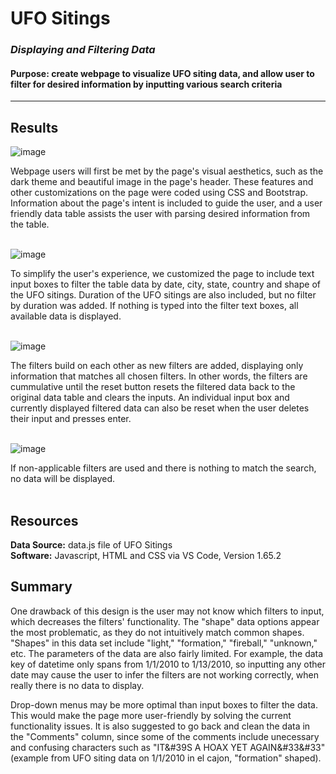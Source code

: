 
# UFO Sitings
### *Displaying and Filtering Data*
#### Purpose: create webpage to visualize UFO siting data, and allow user to filter for desired information by inputting various search criteria
---
## Results
![image](https://user-images.githubusercontent.com/89767816/144942486-f1697d9e-7465-4768-b38f-831fac13c3bc.png)

Webpage users will first be met by the page's visual aesthetics, such as the dark theme and beautiful image in the page's header.  These features and other customizations on the page were coded using CSS and Bootstrap.  Information about the page's intent is included to guide the user, and a user friendly data table assists the user with parsing desired information from the table.</br></br>  

![image](https://user-images.githubusercontent.com/89767816/144947632-dc41ab75-9ca9-48df-8259-f2a11162dfcb.png)

To simplify the user's experience, we customized the page to include text input boxes to filter the table data by date, city, state, country and shape of the UFO sitings.  Duration of the UFO sitings are also included, but no filter by duration was added.  If nothing is typed into the filter text boxes, all available data is displayed.</br></br>

![image](https://user-images.githubusercontent.com/89767816/144947707-70b7fbf3-25af-4abf-b89f-f81158ba61ea.png)

The filters build on each other as new filters are added, displaying only information that matches all chosen filters.  In other words, the filters are cummulative until the reset button resets the filtered data back to the original data table and clears the inputs.  An individual input box and currently displayed filtered data can also be reset when the user deletes their input and presses enter.</br></br>

![image](https://user-images.githubusercontent.com/89767816/144947783-5e5cb2bb-4a3c-4113-bb5c-90ea71aa5e30.png)

If non-applicable filters are used and there is nothing to match the search, no data will be displayed.</br></br>

## Resources
**Data Source:** data.js file of UFO Sitings</br>
**Software:** Javascript, HTML and CSS via VS Code, Version 1.65.2

## Summary
One drawback of this design is the user may not know which filters to input, which decreases the filters' functionality.  The "shape" data options appear the most problematic, as they do not intuitively match common shapes.  "Shapes" in this data set include "light," "formation," "fireball," "unknown," etc.  The parameters of the data are also fairly limited.  For example, the data key of datetime only spans from 1/1/2010 to 1/13/2010, so inputting any other date may cause the user to infer the filters are not working correctly, when really there is no data to display.</br>

Drop-down menus may be more optimal than input boxes to filter the data. This would make the page more user-friendly by solving the current functionality issues. It is also suggested to go back and clean the data in the "Comments" column, since some of the comments include unecessary and confusing characters such as "IT&#39S A HOAX YET AGAIN&#33&#33" (example from UFO siting data on 1/1/2010 in el cajon, "formation" shaped).
